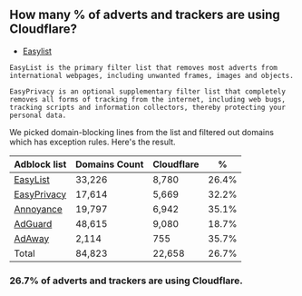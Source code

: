 ## How many % of adverts and trackers are using Cloudflare?


- [Easylist](https://web.archive.org/web/20210516110248/https://easylist.to/)
```
EasyList is the primary filter list that removes most adverts from international webpages, including unwanted frames, images and objects.

EasyPrivacy is an optional supplementary filter list that completely removes all forms of tracking from the internet, including web bugs, tracking scripts and information collectors, thereby protecting your personal data.
```


We picked domain-blocking lines from the list and filtered out domains which has exception rules.
Here's the result.


| Adblock list | Domains Count | Cloudflare | % |
| --- | --- | --- | --- |
| [EasyList](https://easylist.to/easylist/easylist.txt) | 33,226 | 8,780 | 26.4% |
| [EasyPrivacy](https://easylist.to/easylist/easyprivacy.txt) | 17,614 | 5,669 | 32.2% |
| [Annoyance](https://secure.fanboy.co.nz/fanboy-annoyance.txt) | 19,797 | 6,942 | 35.1% |
| [AdGuard](https://adguardteam.github.io/AdGuardSDNSFilter/Filters/filter.txt) | 48,615 | 9,080 | 18.7% |
| [AdAway](https://raw.githubusercontent.com/AdAway/adaway.github.io/master/hosts.txt) | 2,114 | 755 | 35.7% |
| Total | 84,823 | 22,658 | 26.7% |


### 26.7% of adverts and trackers are using Cloudflare.